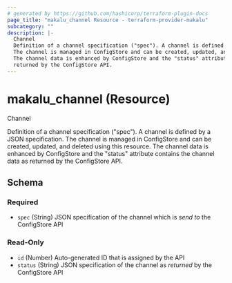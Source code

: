 ```yaml
---
# generated by https://github.com/hashicorp/terraform-plugin-docs
page_title: "makalu_channel Resource - terraform-provider-makalu"
subcategory: ""
description: |-
  Channel
  Definition of a channel specification ("spec"). A channel is defined by a JSON specification.
  The channel is managed in ConfigStore and can be created, updated, and deleted using this resource.
  The channel data is enhanced by ConfigStore and the "status" attribute contains the channel data as
  returned by the ConfigStore API.
---
```


# makalu_channel (Resource)

Channel

Definition of a channel specification ("spec"). A channel is defined by a JSON specification.
The channel is managed in ConfigStore and can be created, updated, and deleted using this resource.
The channel data is enhanced by ConfigStore and the "status" attribute contains the channel data as
returned by the ConfigStore API.



<!-- schema generated by tfplugindocs -->
## Schema

### Required

- `spec` (String) JSON specification of the channel which is *send to* the ConfigStore API

### Read-Only

- `id` (Number) Auto-generated ID that is assigned by the API
- `status` (String) JSON specification of the channel as *returned* by the ConfigStore API
